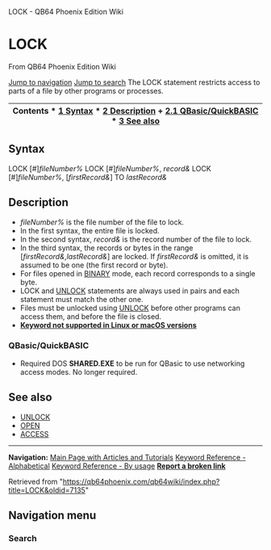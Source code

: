 


LOCK - QB64 Phoenix Edition Wiki








# LOCK



From QB64 Phoenix Edition Wiki



[Jump to navigation](#mw-head)
[Jump to search](#searchInput)
The LOCK statement restricts access to parts of a file by other programs or processes.


  






| Contents * [1 Syntax](#Syntax) * [2 Description](#Description) 	+ [2.1 QBasic/QuickBASIC](#QBasic/QuickBASIC) * [3 See also](#See_also) |
| --- |


## Syntax


LOCK [#]*fileNumber%*
LOCK [#]*fileNumber%*, *record&*
LOCK [#]*fileNumber%*, [*firstRecord&*] TO *lastRecord&*
  




## Description


* *fileNumber%* is the file number of the file to lock.
* In the first syntax, the entire file is locked.
* In the second syntax, *record&* is the record number of the file to lock.
* In the third syntax, the records or bytes in the range [*firstRecord&*,*lastRecord&*] are locked. If *firstRecord&* is omitted, it is assumed to be one (the first record or byte).
* For files opened in [BINARY](/qb64wiki/index.php/BINARY "BINARY") mode, each record corresponds to a single byte.
* LOCK and [UNLOCK](/qb64wiki/index.php/UNLOCK "UNLOCK") statements are always used in pairs and each statement must match the other one.
* Files must be unlocked using [UNLOCK](/qb64wiki/index.php/UNLOCK "UNLOCK") before other programs can access them, and before the file is closed.
* **[Keyword not supported in Linux or macOS versions](/qb64wiki/index.php/Keywords_currently_not_supported_by_QB64#Keywords_not_supported_in_Linux_or_macOS_versions "Keywords currently not supported by QB64")**


### QBasic/QuickBASIC


* Required DOS **SHARED.EXE** to be run for QBasic to use networking access modes. No longer required.


  




## See also


* [UNLOCK](/qb64wiki/index.php/UNLOCK "UNLOCK")
* [OPEN](/qb64wiki/index.php/OPEN "OPEN")
* [ACCESS](/qb64wiki/index.php/ACCESS "ACCESS")


  






---


**Navigation:**
[Main Page with Articles and Tutorials](/qb64wiki/index.php/Main_Page "Main Page")
[Keyword Reference - Alphabetical](/qb64wiki/index.php/Keyword_Reference_-_Alphabetical "Keyword Reference - Alphabetical")
[Keyword Reference - By usage](/qb64wiki/index.php/Keyword_Reference_-_By_usage "Keyword Reference - By usage")
**[Report a broken link](https://qb64phoenix.com/forum/showthread.php?tid=2800)**  





Retrieved from "<https://qb64phoenix.com/qb64wiki/index.php?title=LOCK&oldid=7135>"




## Navigation menu








### Search





















